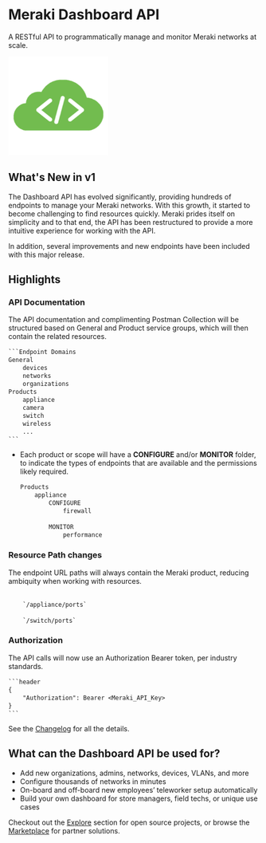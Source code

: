 # Meraki Dashboard API

A RESTful API to programmatically manage and monitor Meraki networks at scale.

<img src="../images/cloud-code.png" width="200px">

## What's New in v1 

The Dashboard API has evolved significantly, providing hundreds of endpoints to manage your Meraki networks. With this growth, it started to become challenging to find resources quickly. Meraki prides itself on simplicity and to that end, the API has been restructured to provide a more intuitive experience for working with the API. 

In addition, several improvements and new endpoints have been included with this major release.

## Highlights

### API Documentation

The API documentation and complimenting Postman Collection will be structured based on General and Product service groups, which will then contain the related resources.

    ```Endpoint Domains
    General
        devices
        networks
        organizations
    Products
        appliance
        camera
        switch
        wireless
        ...
    ```

- Each product or scope will have a **CONFIGURE** and/or **MONITOR** folder, to indicate the types of endpoints that are available and the permissions likely required. 

    ```Endpoint Types
    Products
        appliance
            CONFIGURE
                firewall
                
            MONITOR
                performance
    ```


### Resource Path changes

The endpoint URL paths will always contain the Meraki product, reducing ambiquity when working with resources. 

```Product Service Groups

    `/appliance/ports`

    `/switch/ports`
```

### Authorization

The API calls will now use an Authorization Bearer token, per industry standards.

    

    ```header
    {
        "Authorization": Bearer <Meraki_API_Key>
    }
    ```

See the [Changelog](https://developer.cisco.com/meraki/whats-new/#!v1-0-0-beta-0) for all the details.



## What can the Dashboard API be used for?

- Add new organizations, admins, networks, devices, VLANs, and more
- Configure thousands of networks in minutes
- On-board and off-board new employees’ teleworker setup automatically
- Build your own dashboard for store managers, field techs, or unique use cases

Checkout out the [Explore](https://developer.cisco.com/meraki/explore/) section for open source projects, or browse the [Marketplace](https://apps.meraki.io/) for partner solutions.